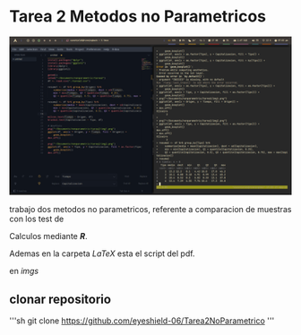 # Tarea 2 Metodos no Parametricos

![img](imgs/screenshot.png)

trabajo dos metodos no parametricos, referente a comparacion de muestras con los test de 

Calculos mediante ***R***.

Ademas en la carpeta *LaTeX* esta el script del pdf.

en *imgs* 

## clonar repositorio

'''sh
git clone https://github.com/eyeshield-06/Tarea2NoParametrico
'''

